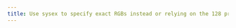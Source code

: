 ```yaml
---
title: Use sysex to specify exact RGBs instead or relying on the 128 provided colors
---
```


<script setup>
import Hello from './components/Hello.vue'
</script>
<Hello />
